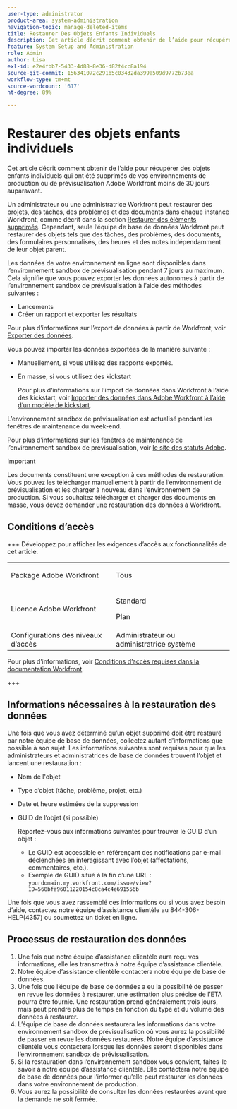 ```yaml
---
user-type: administrator
product-area: system-administration
navigation-topic: manage-deleted-items
title: Restaurer Des Objets Enfants Individuels
description: Cet article décrit comment obtenir de l’aide pour récupérer des objets enfants individuels qui ont été supprimés de vos environnements de production ou de prévisualisation Adobe Workfront moins de 30 jours auparavant.
feature: System Setup and Administration
role: Admin
author: Lisa
exl-id: e2e4fbb7-5433-4d88-8e36-d82f4cc8a194
source-git-commit: 156341072c291b5c03432da399a509d9772b73ea
workflow-type: tm+mt
source-wordcount: '617'
ht-degree: 89%

---
```


# Restaurer des objets enfants individuels

Cet article décrit comment obtenir de l’aide pour récupérer des objets enfants individuels qui ont été supprimés de vos environnements de production ou de prévisualisation Adobe Workfront moins de 30 jours auparavant.

Un administrateur ou une administratrice Workfront peut restaurer des projets, des tâches, des problèmes et des documents dans chaque instance Workfront, comme décrit dans la section [Restaurer des éléments supprimés](../../../administration-and-setup/manage-workfront/manage-deleted-items/restore-deleted-items.md). Cependant, seule l’équipe de base de données Workfront peut restaurer des objets tels que des tâches, des problèmes, des documents, des formulaires personnalisés, des heures et des notes indépendamment de leur objet parent.

Les données de votre environnement en ligne sont disponibles dans l’environnement sandbox de prévisualisation pendant 7 jours au maximum. Cela signifie que vous pouvez exporter les données autonomes à partir de l’environnement sandbox de prévisualisation à l’aide des méthodes suivantes :

* Lancements
* Créer un rapport et exporter les résultats

Pour plus d’informations sur l’export de données à partir de Workfront, voir [Exporter des données](../../../reports-and-dashboards/reports/creating-and-managing-reports/export-data.md).

Vous pouvez importer les données exportées de la manière suivante :

* Manuellement, si vous utilisez des rapports exportés.
* En masse, si vous utilisez des kickstart

  Pour plus d’informations sur l’import de données dans Workfront à l’aide des kickstart, voir [Importer des données dans Adobe Workfront à l’aide d’un modèle de kickstart](../../../administration-and-setup/manage-workfront/using-kick-starts/import-data-via-kickstarts.md).

L’environnement sandbox de prévisualisation est actualisé pendant les fenêtres de maintenance du week-end.

Pour plus d’informations sur les fenêtres de maintenance de l’environnement sandbox de prévisualisation, voir [le site des statuts Adobe](https://status.adobe.com/fr).

>[!IMPORTANT]
>
>Les documents constituent une exception à ces méthodes de restauration. Vous pouvez les télécharger manuellement à partir de l’environnement de prévisualisation et les charger à nouveau dans l’environnement de production. Si vous souhaitez télécharger et charger des documents en masse, vous devez demander une restauration des données à Workfront.

## Conditions d’accès

+++ Développez pour afficher les exigences d’accès aux fonctionnalités de cet article.

<table style="table-layout:auto"> 
 <col> 
 <col> 
 <tbody> 
  <tr> 
   <td>Package Adobe Workfront</td> 
   <td><p>Tous</p></td> 
  </tr> 
  <tr> 
   <td>Licence Adobe Workfront</td> 
   <td><p>Standard</p>
       <p>Plan</p></td>
  </tr> 
  <tr> 
   <td>Configurations des niveaux d’accès</td> 
   <td>Administrateur ou administratrice système</td> 
  </tr> 
 </tbody> 
</table>

Pour plus d’informations, voir [Conditions d’accès requises dans la documentation Workfront](/help/quicksilver/administration-and-setup/add-users/access-levels-and-object-permissions/access-level-requirements-in-documentation.md).

+++

## Informations nécessaires à la restauration des données

Une fois que vous avez déterminé qu’un objet supprimé doit être restauré par notre équipe de base de données, collectez autant d’informations que possible à son sujet. Les informations suivantes sont requises pour que les administrateurs et administratrices de base de données trouvent l’objet et lancent une restauration :

* Nom de l&#39;objet
* Type d’objet (tâche, problème, projet, etc.)
* Date et heure estimées de la suppression
* GUID de l’objet (si possible)

  Reportez-vous aux informations suivantes pour trouver le GUID d’un objet :

   * Le GUID est accessible en référençant des notifications par e-mail déclenchées en interagissant avec l’objet (affectations, commentaires, etc.).
   * Exemple de GUID situé à la fin d’une URL : `yourdomain.my.workfront.com/issue/view?ID=568bfa96011220154c8ca4c4e691556b`

Une fois que vous avez rassemblé ces informations ou si vous avez besoin d’aide, contactez notre équipe d’assistance clientèle au 844-306-HELP(4357) ou soumettez un ticket en ligne.

## Processus de restauration des données

1. Une fois que notre équipe d’assistance clientèle aura reçu vos informations, elle les transmettra à notre équipe d’assistance clientèle.
1. Notre équipe d’assistance clientèle contactera notre équipe de base de données.
1. Une fois que l’équipe de base de données a eu la possibilité de passer en revue les données à restaurer, une estimation plus précise de l’ETA pourra être fournie. Une restauration prend généralement trois jours, mais peut prendre plus de temps en fonction du type et du volume des données à restaurer.
1. L’équipe de base de données restaurera les informations dans votre environnement sandbox de prévisualisation où vous aurez la possibilité de passer en revue les données restaurées. Notre équipe d’assistance clientèle vous contactera lorsque les données seront disponibles dans l’environnement sandbox de prévisualisation.
1. Si la restauration dans l’environnement sandbox vous convient, faites-le savoir à notre équipe d’assistance clientèle. Elle contactera notre équipe de base de données pour l’informer qu’elle peut restaurer les données dans votre environnement de production.
1. Vous aurez la possibilité de consulter les données restaurées avant que la demande ne soit fermée.
